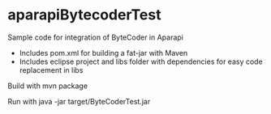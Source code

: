 # aparapiBytecoderTest
Sample code for integration of ByteCoder in Aparapi

* Includes pom.xml for building a fat-jar with Maven
* Includes eclipse project and libs folder with dependencies for easy code replacement in libs

Build with mvn package

Run with java -jar target/ByteCoderTest.jar
